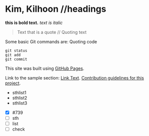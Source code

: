 # Kim, Kilhoon //headings
**this is bold text.**
_text is italic_
> Text that is a quote // Quoting text

Some basic Git commands are: Quoting code
```
git status
git add
git commit
```
This site was built using [GitHub Pages](https://pages.github.com/).

Link to the sample section: [Link Text](#kim-kilhoon-headings).
[Contribution guidelines for this project](image/Kilhoon.jpg).

- sthlist1
- sthlist2
- sthlist3
- [x] #739
- [ ] sth
- [ ] list
- [ ] check
